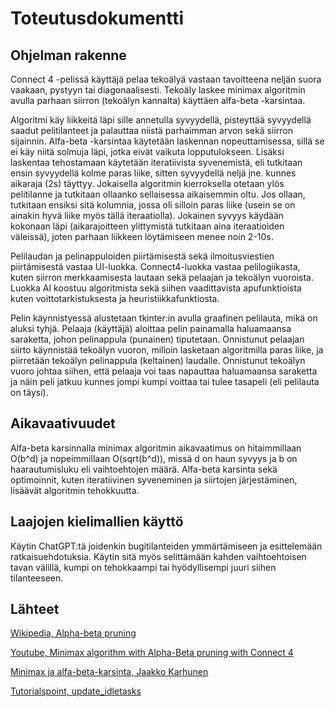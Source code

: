 # Toteutusdokumentti

## Ohjelman rakenne

Connect 4 -pelissä käyttäjä pelaa tekoälyä vastaan tavoitteena neljän suora vaakaan, pystyyn tai diagonaalisesti. Tekoäly laskee minimax algoritmin avulla parhaan siirron (tekoälyn kannalta) käyttäen alfa-beta -karsintaa.

Algoritmi käy liikkeitä läpi sille annetulla syvyydellä, pisteyttää syvyydellä saadut pelitilanteet ja palauttaa niistä parhaimman arvon sekä siirron sijainnin. Alfa-beta -karsintaa käytetään laskennan nopeuttamisessa, sillä se ei käy niitä solmuja läpi, jotka eivät vaikuta lopputulokseen. Lisäksi laskentaa tehostamaan käytetään iteratiivista syvenemistä, eli tutkitaan ensin syvyydellä kolme paras liike, sitten syvyydellä neljä jne. kunnes aikaraja (2s) täyttyy. Jokaisella algoritmin kierroksella otetaan ylös pelitilanne ja tutkitaan ollaanko sellaisessa aikaisemmin oltu. Jos ollaan, tutkitaan ensiksi sitä kolumnia, jossa oli silloin paras liike (usein se on ainakin hyvä liike myös tällä iteraatiolla). Jokainen syvyys käydään kokonaan läpi (aikarajoitteen ylittymistä tutkitaan aina iteraatioiden väleissä), joten parhaan liikkeen löytämiseen menee noin 2-10s.

Pelilaudan ja pelinappuloiden piirtämisestä sekä ilmoitusviestien piirtämisestä vastaa UI-luokka. Connect4-luokka vastaa pelilogiikasta, kuten siirron merkkaamisesta lautaan sekä pelaajan ja tekoälyn vuoroista. Luokka AI koostuu algoritmista sekä siihen vaadittavista apufunktioista kuten voittotarkistuksesta ja heuristiikkafunktiosta.

Pelin käynnistyessä alustetaan tkinter:in avulla graafinen pelilauta, mikä on aluksi tyhjä. Pelaaja (käyttäjä) aloittaa pelin painamalla haluamaansa saraketta, johon pelinappula (punainen) tiputetaan. Onnistunut pelaajan siirto käynnistää tekoälyn vuoron, milloin lasketaan algoritmilla paras liike, ja piirretään tekoälyn pelinappula (keltainen) laudalle. Onnistunut tekoälyn vuoro johtaa siihen, että pelaaja voi taas napauttaa haluamaansa saraketta ja näin peli jatkuu kunnes jompi kumpi voittaa tai tulee tasapeli (eli pelilauta on täysi).

## Aikavaativuudet

Alfa-beta karsinnalla minimax algoritmin aikavaatimus on hitaimmillaan O(b^d) ja nopeimmillaan O(sqrt(b^d)), missä d on haun syvyys ja b on haarautumisluku eli vaihtoehtojen määrä. Alfa-beta karsinta sekä optimoinnit, kuten iteratiivinen syveneminen ja siirtojen järjestäminen, lisäävät algoritmin tehokkuutta.

## Laajojen kielimallien käyttö

Käytin ChatGPT:tä joidenkin bugitilanteiden ymmärtämiseen ja esittelemään ratkaisuehdotuksia. Käytin sitä myös selittämään kahden vaihtoehtoisen tavan välillä, kumpi on tehokkaampi tai hyödyllisempi juuri siihen tilanteeseen.

## Lähteet

[Wikipedia, Alpha-beta pruning](https://en.wikipedia.org/wiki/Alpha%E2%80%93beta_pruning)

[Youtube, Minimax algorithm with Alpha-Beta pruning with Connect 4](https://www.youtube.com/watch?v=DV5d31z1xTI&list=WL&index=1&t=196s)

[Minimax ja alfa-beta-karsinta, Jaakko Karhunen](https://jyx.jyu.fi/bitstreams/991dbfe7-5ba5-4c0e-9c8d-5ad4fc2022e7/download)

[Tutorialspoint, update_idletasks](https://www.tutorialspoint.com/what-s-the-difference-between-update-and-update-idletasks-in-tkinter)

